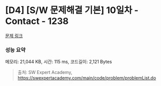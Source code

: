 # [D4] [S/W 문제해결 기본] 10일차 - Contact - 1238 

[문제 링크](https://swexpertacademy.com/main/code/problem/problemDetail.do?contestProbId=AV15B1cKAKwCFAYD) 

### 성능 요약

메모리: 21,044 KB, 시간: 115 ms, 코드길이: 2,121 Bytes



> 출처: SW Expert Academy, https://swexpertacademy.com/main/code/problem/problemList.do